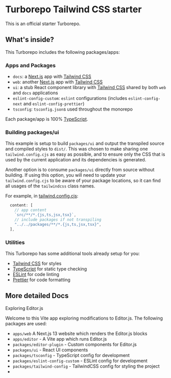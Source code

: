 # Turborepo Tailwind CSS starter

This is an official starter Turborepo.

## What's inside?

This Turborepo includes the following packages/apps:

### Apps and Packages

- `docs`: a [Next.js](https://nextjs.org/) app with [Tailwind CSS](https://tailwindcss.com/)
- `web`: another [Next.js](https://nextjs.org/) app with [Tailwind CSS](https://tailwindcss.com/)
- `ui`: a stub React component library with [Tailwind CSS](https://tailwindcss.com/) shared by both `web` and `docs` applications
- `eslint-config-custom`: `eslint` configurations (includes `eslint-config-next` and `eslint-config-prettier`)
- `tsconfig`: `tsconfig.json`s used throughout the monorepo

Each package/app is 100% [TypeScript](https://www.typescriptlang.org/).

### Building packages/ui

This example is setup to build `packages/ui` and output the transpiled source and compiled styles to `dist/`. This was chosen to make sharing one `tailwind.config.cjs` as easy as possible, and to ensure only the CSS that is used by the current application and its dependencies is generated.

Another option is to consume `packages/ui` directly from source without building. If using this option, you will need to update your `tailwind.config.cjs` to be aware of your package locations, so it can find all usages of the `tailwindcss` class names.

For example, in [tailwind.config.cjs](packages/tailwind-config/tailwind.config.cjs):

```js
  content: [
    // app content
    `src/**/*.{js,ts,jsx,tsx}`,
    // include packages if not transpiling
    "../../packages/**/*.{js,ts,jsx,tsx}",
  ],
```

### Utilities

This Turborepo has some additional tools already setup for you:

- [Tailwind CSS](https://tailwindcss.com/) for styles
- [TypeScript](https://www.typescriptlang.org/) for static type checking
- [ESLint](https://eslint.org/) for code linting
- [Prettier](https://prettier.io) for code formatting

## More detailed Docs

Exploring Editor.js

Welcome to this Vite app exploring modifications to Editor.js. The following packages are used: 

- `apps/web` A Next.js 13 website which renders the Editor.js blocks
- `apps/editor` - A Vite app which runs Editor.js
- `packages/editor-plugin` - Custom components for Editor.js
- `packages/ui` - React UI components
- `packages/tsconfig` - TypeScript config for development
- `packages/eslint-config-custom` - ESLint config for development
- `packages/tailwind-config` - TailwindCSS config for styling the project
- 